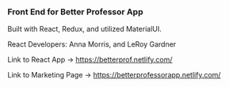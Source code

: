### Front End for Better Professor App

Built with React, Redux, and utilized MaterialUI.

React Developers: Anna Morris, and LeRoy Gardner

Link to React App -> https://betterprof.netlify.com/

Link to Marketing Page -> https://betterprofessorapp.netlify.com/
